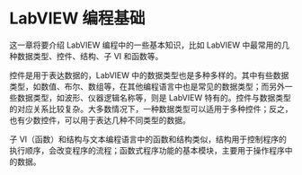 # LabVIEW 编程基础

这一章将要介绍 LabVIEW 编程中的一些基本知识，比如 LabVIEW 中最常用的几种数据类型、控件、结构、子 VI 和函数等。

控件是用于表达数据的，LabVIEW 中的数据类型也是多种多样的。其中有些数据类型，如数值、布尔、数组等，在其他编程语言中也是常见的数据类型；而另外一些数据类型，如波形、仪器逻辑名称等，则是 LabVIEW 特有的。控件与数据类型的对应关系比较复杂。大多数情况下，一种数据类型可以适用于多种控件；反之，也有少数控件，可以用于表达几种不同类型的数据。

子 VI（函数）和结构与文本编程语言中的函数和结构类似，结构用于控制程序的执行顺序，会改变程序的流程；函数式程序功能的基本模块，主要用于操作程序中的数据。
